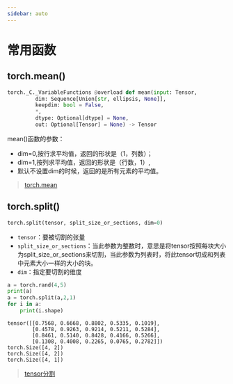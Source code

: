 ```yaml
---
sidebar: auto
---
```


# 常用函数



## torch.mean()

```python
torch._C._VariableFunctions @overload def mean(input: Tensor,
         dim: Sequence[Union[str, ellipsis, None]],
         keepdim: bool = False,
         *,
         dtype: Optional[dtype] = None,
         out: Optional[Tensor] = None) -> Tensor
```

mean()函数的参数：

- dim=0,按行求平均值，返回的形状是（1，列数）；
- dim=1,按列求平均值，返回的形状是（行数，1）,
- 默认不设置dim的时候，返回的是所有元素的平均值。

> [torch.mean](https://blog.csdn.net/u013049912/article/details/105628097)



## torch.split()

```python
torch.split(tensor, split_size_or_sections, dim=0)
```

- `tensor`：要被切割的张量
- `split_size_or_sections`：当此参数为整数时，意思是将tensor按照每块大小为split_size_or_sections来切割，当此参数为列表时，将此tensor切成和列表中元素大小一样的大小的块。
- `dim`：指定要切割的维度

```python
a = torch.rand(4,5)
print(a)
a = torch.split(a,2,1)
for i in a:
    print(i.shape)
```

```
tensor([[0.7568, 0.6668, 0.8802, 0.5335, 0.1019],
        [0.4578, 0.9263, 0.9214, 0.5211, 0.5284],
        [0.8461, 0.5140, 0.8428, 0.4166, 0.5266],
        [0.1308, 0.4008, 0.2265, 0.0765, 0.2782]])
torch.Size([4, 2])
torch.Size([4, 2])
torch.Size([4, 1])
```

> [tensor分割](https://blog.csdn.net/Fluid_ray/article/details/110873095)

